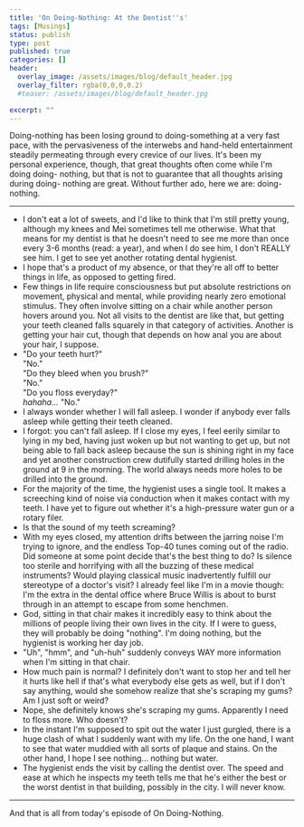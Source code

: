 ```yaml
---
title: 'On Doing-Nothing: At the Dentist''s'
tags: [Musings]
status: publish
type: post
published: true
categories: []
header:
  overlay_image: /assets/images/blog/default_header.jpg
  overlay_filter: rgba(0,0,0,0.2)
  #teaser: /assets/images/blog/default_header.jpg

excerpt: ""
---
```

Doing-nothing has been losing ground to doing-something at a very fast pace,
with the pervasiveness of the interwebs and hand-held entertainment steadily
permeating through every crevice of our lives. It's been my personal
experience, though, that great thoughts often come while I'm doing doing-
nothing, but that is not to guarantee that all thoughts arising during doing-
nothing are great. Without further ado, here we are: doing-nothing.

* * *

  * I don't eat a lot of sweets, and I'd like to think that I'm still pretty young, although my knees and Mei sometimes tell me otherwise. What that means for my dentist is that he doesn't need to see me more than once every 3-6 months (read: a year), and when I do see him, I don't REALLY see him. I get to see yet another rotating dental hygienist.
  * I hope that's a product of my absence, or that they're all off to better things in life, as opposed to getting fired.
  * Few things in life require consciousness but put absolute restrictions on movement, physical and mental, while providing nearly zero emotional stimulus. They often involve sitting on a chair while another person hovers around you. Not all visits to the dentist are like that, but getting your teeth cleaned falls squarely in that category of activities. Another is getting your hair cut, though that depends on how anal you are about your hair, I suppose.
  * "Do your teeth hurt?"  
"No."  
"Do they bleed when you brush?"  
"No."  
"Do you floss everyday?"  
*hahaha...* "No."
  * I always wonder whether I will fall asleep. I wonder if anybody ever falls asleep while getting their teeth cleaned.
  * I forgot: you can't fall asleep. If I close my eyes, I feel eerily similar to lying in my bed, having just woken up but not wanting to get up, but not being able to fall back asleep because the sun is shining right in my face and yet another construction crew dutifully started drilling holes in the ground at 9 in the morning. The world always needs more holes to be drilled into the ground.
  * For the majority of the time, the hygienist uses a single tool. It makes a screeching kind of noise via conduction when it makes contact with my teeth. I have yet to figure out whether it's a high-pressure water gun or a rotary filer.
  * Is that the sound of my teeth screaming?
  * With my eyes closed, my attention drifts between the jarring noise I'm trying to ignore, and the endless Top-40 tunes coming out of the radio. Did someone at some point decide that's the best thing to do? Is silence too sterile and horrifying with all the buzzing of these medical instruments? Would playing classical music inadvertently fulfill our stereotype of a doctor's visit? I already feel like I'm in a movie though: I'm the extra in the dental office where Bruce Willis is about to burst through in an attempt to escape from some henchmen.
  * God, sitting in that chair makes it incredibly easy to think about the millions of people living their own lives in the city. If I were to guess, they will probably be doing "nothing". I'm doing nothing, but the hygienist is working her day job.
  * "Uh", "hmm", and "uh-huh" suddenly conveys WAY more information when I'm sitting in that chair.
  * How much pain is normal? I definitely don't want to stop her and tell her it hurts like hell if that's what everybody else gets as well, but if I don't say anything, would she somehow realize that she's scraping my gums? Am I just soft or weird?
  * Nope, she definitely knows she's scraping my gums. Apparently I need to floss more. Who doesn't?
  * In the instant I'm supposed to spit out the water I just gurgled, there is a huge clash of what I suddenly want with my life. On the one hand, I want to see that water muddied with all sorts of plaque and stains. On the other hand, I hope I see nothing... nothing but water.
  * The hygienist ends the visit by calling the dentist over. The speed and ease at which he inspects my teeth tells me that he's either the best or the worst dentist in that building, possibly in the city. I will never know.

* * *

And that is all from today's episode of On Doing-Nothing.
